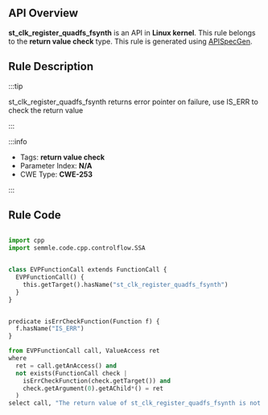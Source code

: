 ---
---


## API Overview
**st_clk_register_quadfs_fsynth** is an API in **Linux kernel**. This rule belongs to the **return value check** type. This rule is generated using [APISpecGen](../../tools/APISpecGen).
## Rule Description

:::tip

st_clk_register_quadfs_fsynth returns error pointer on failure, use IS_ERR to check the return value

:::

:::info

- Tags: **return value check**
- Parameter Index: **N/A**
- CWE Type: **CWE-253**

:::

## Rule Code
```python

import cpp
import semmle.code.cpp.controlflow.SSA


class EVPFunctionCall extends FunctionCall {
  EVPFunctionCall() {
    this.getTarget().hasName("st_clk_register_quadfs_fsynth")
  }
}


predicate isErrCheckFunction(Function f) {
  f.hasName("IS_ERR") 
}

from EVPFunctionCall call, ValueAccess ret
where
  ret = call.getAnAccess() and
  not exists(FunctionCall check |
    isErrCheckFunction(check.getTarget()) and
    check.getArgument(0).getAChild*() = ret
  )
select call, "The return value of st_clk_register_quadfs_fsynth is not checked with IS_ERR."
    
```